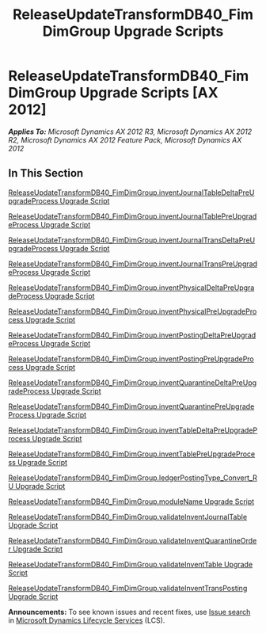﻿---
title: ReleaseUpdateTransformDB40_FimDimGroup Upgrade Scripts
TOCTitle: ReleaseUpdateTransformDB40_FimDimGroup Upgrade Scripts
ms:assetid: 4149c08b-ce03-4120-88f3-f78d4410894c
ms:mtpsurl: https://msdn.microsoft.com/en-us/library/JJ718824(v=AX.60)
ms:contentKeyID: 49707869
ms.date: 05/18/2015
mtps_version: v=AX.60
---

# ReleaseUpdateTransformDB40\_FimDimGroup Upgrade Scripts [AX 2012]


_**Applies To:** Microsoft Dynamics AX 2012 R3, Microsoft Dynamics AX 2012 R2, Microsoft Dynamics AX 2012 Feature Pack, Microsoft Dynamics AX 2012_

## In This Section

[ReleaseUpdateTransformDB40\_FimDimGroup.inventJournalTableDeltaPreUpgradeProcess Upgrade Script](releaseupdatetransformdb40-fimdimgroup-inventjournaltabledeltapreupgradeprocess-upgrade-script.md)

[ReleaseUpdateTransformDB40\_FimDimGroup.inventJournalTablePreUpgradeProcess Upgrade Script](releaseupdatetransformdb40-fimdimgroup-inventjournaltablepreupgradeprocess-upgrade-script.md)

[ReleaseUpdateTransformDB40\_FimDimGroup.inventJournalTransDeltaPreUpgradeProcess Upgrade Script](releaseupdatetransformdb40-fimdimgroup-inventjournaltransdeltapreupgradeprocess-upgrade-script.md)

[ReleaseUpdateTransformDB40\_FimDimGroup.inventJournalTransPreUpgradeProcess Upgrade Script](releaseupdatetransformdb40-fimdimgroup-inventjournaltranspreupgradeprocess-upgrade-script.md)

[ReleaseUpdateTransformDB40\_FimDimGroup.inventPhysicalDeltaPreUpgradeProcess Upgrade Script](releaseupdatetransformdb40-fimdimgroup-inventphysicaldeltapreupgradeprocess-upgrade-script.md)

[ReleaseUpdateTransformDB40\_FimDimGroup.inventPhysicalPreUpgradeProcess Upgrade Script](releaseupdatetransformdb40-fimdimgroup-inventphysicalpreupgradeprocess-upgrade-script.md)

[ReleaseUpdateTransformDB40\_FimDimGroup.inventPostingDeltaPreUpgradeProcess Upgrade Script](releaseupdatetransformdb40-fimdimgroup-inventpostingdeltapreupgradeprocess-upgrade-script.md)

[ReleaseUpdateTransformDB40\_FimDimGroup.inventPostingPreUpgradeProcess Upgrade Script](releaseupdatetransformdb40-fimdimgroup-inventpostingpreupgradeprocess-upgrade-script.md)

[ReleaseUpdateTransformDB40\_FimDimGroup.inventQuarantineDeltaPreUpgradeProcess Upgrade Script](releaseupdatetransformdb40-fimdimgroup-inventquarantinedeltapreupgradeprocess-upgrade-script.md)

[ReleaseUpdateTransformDB40\_FimDimGroup.inventQuarantinePreUpgradeProcess Upgrade Script](releaseupdatetransformdb40-fimdimgroup-inventquarantinepreupgradeprocess-upgrade-script.md)

[ReleaseUpdateTransformDB40\_FimDimGroup.inventTableDeltaPreUpgradeProcess Upgrade Script](releaseupdatetransformdb40-fimdimgroup-inventtabledeltapreupgradeprocess-upgrade-script.md)

[ReleaseUpdateTransformDB40\_FimDimGroup.inventTablePreUpgradeProcess Upgrade Script](releaseupdatetransformdb40-fimdimgroup-inventtablepreupgradeprocess-upgrade-script.md)

[ReleaseUpdateTransformDB40\_FimDimGroup.ledgerPostingType\_Convert\_RU Upgrade Script](releaseupdatetransformdb40-fimdimgroup-ledgerpostingtype-convert-ru-upgrade-script.md)

[ReleaseUpdateTransformDB40\_FimDimGroup.moduleName Upgrade Script](releaseupdatetransformdb40-fimdimgroup-modulename-upgrade-script.md)

[ReleaseUpdateTransformDB40\_FimDimGroup.validateInventJournalTable Upgrade Script](releaseupdatetransformdb40-fimdimgroup-validateinventjournaltable-upgrade-script.md)

[ReleaseUpdateTransformDB40\_FimDimGroup.validateInventQuarantineOrder Upgrade Script](releaseupdatetransformdb40-fimdimgroup-validateinventquarantineorder-upgrade-script.md)

[ReleaseUpdateTransformDB40\_FimDimGroup.validateInventTable Upgrade Script](releaseupdatetransformdb40-fimdimgroup-validateinventtable-upgrade-script.md)

[ReleaseUpdateTransformDB40\_FimDimGroup.validateInventTransPosting Upgrade Script](releaseupdatetransformdb40-fimdimgroup-validateinventtransposting-upgrade-script.md)

  
**Announcements:** To see known issues and recent fixes, use [Issue search](http://go.microsoft.com/fwlink/?linkid=389258) in [Microsoft Dynamics Lifecycle Services](http://go.microsoft.com/fwlink/?linkid=306505) (LCS).

